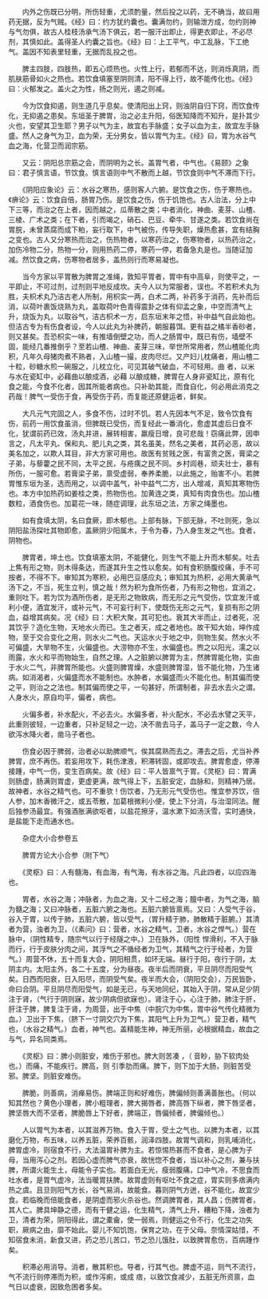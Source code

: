 <!-- { "loadSidebar": true } -->
　　内外之伤既已分明，所伤轻重，尤须酌量，然后投之以药，无不确当，故曰用药无据，反为气贼。《经》曰：约方犹约囊也。囊满勿约，则输泄方成，勿约则神与气勿俱，故古人桂枝汤承气汤下俱云，若一服汗出即止，得更衣即止，不必尽剂，其慎如此。盖得圣人约囊之旨也。《经》曰：上工平气，中工乱脉，下工绝气。盖因不知表里轻重，无据而乱投之也。

　　脾主四肢，四肢热，即五心烦热也。火性上行，若郁而不达，则消烁真阴，而肌肤筋骨如火之热也。若饮食填塞至阴则清，阳不得上行，故不能传化也。《经》曰：火郁发之。盖火之为性，扬之则光，遏之则减。

　　今为饮食抑遏，则生道几乎息矣。使清阳出上窍，则浊阴自归下窍，而饮食传化，无抑遏之患矣。东垣圣于脾胃，治之必主升阳，俗医知降而不知升，是扑其少火也，安望其卫生耶？男子以气为主，故宜右手脉盛；女子以血为主，故宜左手脉盛。然人之身气为卫，血为荣，无分男女，皆以胃气为主。《经》曰，胃为水谷气血之海，化营卫而润宗筋。

　　又云：阴阳总宗筋之会，而阴明为之长。盖胃气者，中气也。《易颐》之象曰：君子慎言语，节饮食。慎言语则中气不散而上越，节饮食则中气不滞而下行。

　　《阴阳应象论》云：水谷之寒热，感则客人六腑。是饮食之伤，伤于寒热也。《痹论》云：饮食自倍，肠胃乃伤。是饮食之伤，伤于饥饱也。古人治法，分上中下三等，而治之在上者，因而越之，瓜蒂散之类；中者消化，神曲、麦芽、山楂、三棱、广术之类；在下者，引而竭之，硝石、巴豆、牵牛、甘遂之类。若饮食尚在胃脘，未曾蒸腐而成下粕，妄行取下，中气被伤，传导失职，燥热愈甚，宜有结胸之变也。古人又分寒热而治之，伤热物者，以寒药治之，伤寒物者，以热药治之，加伤冷物二分，热物一分，则用热药二停，寒药一停，若备急丸是也。当随证加减。然饮食之病，伤寒物者居多，盖热则行而寒易凝也。

　　当今方家以平胃散为脾胃之准绳，敦知平胃者，胃中有中高阜，则使平之，一平即止，不可过剂，过剂则平地反成坎。夫今人以为常服者，误也。不若积术丸为胜，夫枳术丸乃洁古老人所制，用枳实一两，白术二两，补药多于消药，先补而后消，以荷叶裹饭烧熟为丸，盖取荷叶色青得震卦之体有仰盂之象，中空而清气上升，烧饭为丸，以取谷气，洁古枳术一方，启东垣末年之悟，补中益气自此始也。但洁古专为有伤食者设，今人以此丸为补脾药，朝服暮饵。更有益之橘半香砂者，则又甚矣。吾恐枳实一味，有推墙倒壁之功，而人之肠胃中，既已有伤，墙壁不固，能经几番推倒乎？至若山楂、神曲、麦芽三味，举世所常用者，然山楂能化肉积，凡年久母猪肉煮不熟者，入山楂一撮，皮肉尽烂。又产妇儿枕痛者，用山楂二十粒，砂糖水煎一碗服之，儿枕立化，可见其破气破血，不可轻用。曲 者，以米与水在瓷缸中，必藉曲以酿成酒，必藉 以酿成糖，脾胃在人身非瓷缸比，原有化食之能，今食不化者，因其所能者病也。只补助其能，而食自化，何必用此消克之药哉！脾气一受伤于食，再受伤于药，而复能还原健运者，鲜矣。

　　大凡元气完固之人，多食不伤，过时不饥。若人先因本气不足，致令饮食有伤，前药一用饮食虽消，但脾既已受伤，而复经此一番消化，愈虚其虚后日食不化，犹谓前药已效，汤丸并进，展转相害，羸瘦日增，良可悲哉！窃痛此弊，因申言之，凡太平丸、保和丸、肥儿丸之类，其名虽美，然名之美者，其药必恶，故以美名加之，以欺人耳目，非大方家可用也。故医有贫贱之医，有富贵之医，膏梁之子弟，与藜藿之民不同，太平之民，与疮痍之民不同。乡村闾巷，顽夫壮士，暴有所伤，一服可愈。若膏梁子弟，禀受虚弱，奉养柔脆，以此施之，贻害不小。若脾胃惟东垣为圣，选而用之，以调中盖气，补中益气二方，出人增减，真知其寒物伤也。本方中加热药如姜桂之类，热物伤也。加黄连之类，真知有肉食伤也。加山楂数粒，酒食伤也。加葛花一味，随症调理，此东垣之法，方家之绳墨也。

　　如有食填太阴，名曰食厥，即木郁也。上部有脉，下部无脉，不吐则死，急以阴阳盐汤探吐其物即愈，盖厥阴少阳属木，于令为春，乃人身生发之气也。食者，阴物也。

　　脾胃者，坤土也。饮食填塞太阴，不能健化，则生气不能上升而木郁矣。吐去上焦有形之物，则木得条达，而遂其升生之性以愈矣。如有食积肠腹绞痛，手不可按者，不得不下。审知其为寒积，必用巴豆感应丸；审知其为热积，必用大黄承气汤下之，不当，死生立判，慎之哉！然为积为食所伤者，乃有形之物也，宜消之，重则吐下。若为饮为酒所伤者，是无形之物致病，而无形之元气受伤，饮宜发汗或利小便，酒宜发汗，或补元气，不可妄行利下，使既伤无形之元气，复损有形之阴血，益增其病矣。况《经》曰：大积大聚，其可犯也。衰其大半而止，过者死，况其饮乎？造化生物，天地水火而已。生之者天，成之者地也。故干知大始，坤作成物，至于交合变化之用，则水火二气也。天运水火于地之中，则物生矣。然水火不可偏盛，大旱物不生，火偏盛也。大涝物亦不生，水偏盛也。煦之以阳光，濡之以雨露，水火和平而物始生，自然之理。人之脏腑以脾胃为主，然脾胃能化物，实由于水火二气，非脾胃所能也。火盛则脾胃燥，水盛则脾胃湿，皆不能化物，乃生诸病。如消渴者，火偏盛而水不能制也。水肿者，水偏盛而火不能化也。制其偏而使之平，则治之之法也。制其偏而使之平，一句甚好，所谓制者，非去水去火之谓。人身水火，原自均平，偏者，病也。

　　火偏多者，补水配火，不必去火。水偏多者，补火配水，不必去水譬之天平，此重则彼轻，一边重者，只补足轻之一边，决不凿去马子，盖马子一定之数，今人欲泻水降火者，凿马子者也。

　　伤食必因于脾弱，治者必以助脾顺气，俟其腐熟而去之。滞去之后，尤当补养脾胃，庶不再伤。若妄用攻下，耗伤津液，积滞转固，或即攻去。脾胃愈虚，停滞接踵，中气一伤，变生百病矣。故《经》曰：平人皆禀气于胃。《灵枢》曰：胃满则肠虚，肠满则胃虚，更虚更满，故气得上下，五脏安定，血脉和，则精神乃居。故神者，水谷之精气也。可不重欤！伤饮者，乃无形元气受伤也。惟宜参苏饮，倍人参，加木香微汗之，或五苓散，加葛根微利小便，使上下分消，与治湿同法。醒后独参汤最宜。有强酒胀满欲呕者，以盐花擦牙，温水漱下如汤沃雪，实时通快，是盐能下走而通水也。

　　杂症大小合参卷五

　　脾胃方论大小合参（附下气）

　　《灵枢》曰：人有髓海，有血海，有气海，有水谷之海。凡此四者，以应四海也。

　　胃者，水谷之海；冲脉者，为血之海，又十二经之海；膻中者，为气之海，脑为髓之海；又曰冲脉者，五脏六腑之海也。五脏六腑皆禀焉。又曰：人受气于谷，谷入于胃，以传于肺，五脏六腑，皆以受气，（胃升精于肺，肺散精于脏腑。）其清者为营，浊者为卫，（《素问》曰：营者，水谷之精气，卫者，水谷之悍气。）营在脉中，（阴性精专，随宗气以行于经隧之中。）卫在脉外，（阳性 悍滑利，不入于脉而行，行于皮肤分肉之间，其浮气之不循经者为卫气，其精气之行于经者，为营气。）周营不休，五十而复大会，阴阳相贯，如环无端。昼行于阳，夜行于阴，太阴主内。太阳主外，各二十五度，分为昼夜。夜半后而阴衰，平旦阴尽而阳受气矣。日西而阳衰，日入阳尽，而阴受气矣。夜半而大会，（阴阳交会），万民皆卧，命曰合阴。平旦阴尽而阳受气，如是无已，与天地同纪，其始入于阴，常从足少阴注于肾，（气行于阴则寐，故少阴病但欲寐也）。肾注于心，心注于肺，肺注于肝，肝注于脾，脾复注于肾，为周营，出于中焦（中脘穴为中焦，胃中谷气传化精微为血。）卫出于下焦，（脐下一寸阴交穴为下焦，其阳气上升为卫气。）营卫者，精气也，（水谷之精气。）血者，神气也。盖精能生神，神无所丽，必根据精血，故血之与气，异名同类焉。

　　《灵枢》曰：脾小则脏安，难伤于邪也。脾大则苦凑 ，（ 音眇，胁下软肉处也。）而痛，不能疾行。脾高，则 引季肋而痛。脾下，则下加于大肠，则脏苦受邪。脾坚。则脏安难伤。

　　脾脆，则善病，消瘅易伤。脾端正则和好难伤，脾偏倾则善满善胀也。（何以知其然也？黄色小理者，脾小粗理者，脾大揭唇者，脾高唇下纵者，脾下唇坚者，脾坚唇大而不坚者，脾脆唇上下好者，脾端正，唇偏倾者，脾偏倾也。）

　　人以胃气为本者，以其滋养万物。食入于胃，受土之气也。以脾为本者，以其磨化万物，布五味，以养五脏，荣养百骸，润泽四肢。故胃气调和，则乳哺消化，脾胃虚冷，则宿食不行，大法温胃补脾为主。若惊惕热甚而不食者，是心脾为子母，当用泻心之剂。若因心虚而脾气亦衰，故恍惚不食者，当以补心之剂，兼与扶脾，所谓火能生土，母能令子实也。若面白无光，瘦弱腹痛，口中气冷，不思食而吐水者，是胃气虚冷，法当暖胃扶脾。故胃虚则有呕吐不食之症，胃实则多痞满内热之虞。且旦则阳气方长，谷气易消，故能食。暮则阴气方迸，谷不能化，故宜少食。若临晚而倍能食者，是阴虚而邪火杀谷也。然调脾胃者，其人昌；伤脾胃者，其人亡。脾具坤静之德，而有干健之运，化生精气，清气上升，糟粕下降，浊者为卫，清者为荣，阴阳得此，谓之橐龠，使一弱焉，则健运之令不行，化生之功失职，厥病之由，靡不始此。婴儿不知饥饱，保育之功，在于父母。奈情深姑惜，不知宿食未消，新食又进，药之恐儿苦口，节之恐儿饿肚，以致脾胃愈伤，百病踵作矣。

　　积滞必用消导。消者，散其积也。导者，行其气也。脾虚不运，则气不流行，气不流行则停滞而为积，或作泻痢，或成 痞，以致饮食减少，五脏无所资禀，血气日以虚衰，因致危困者多矣。

